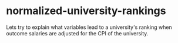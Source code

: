 # normalized-university-rankings

Lets try to explain what variables lead to a university's ranking
    when outcome salaries are adjusted for the CPI of the university.